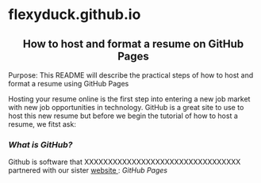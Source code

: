 # flexyduck.github.io

<h2 align = "center"> How to host and format a resume on GitHub Pages </h2>

Purpose: This README will describe the practical steps of how to host and format a resume using GitHub Pages

Hosting your resume online is the first step into entering a new job market with new job opportunities in technology. GitHub is a great site to use to host this new resume but before we begin the tutorial of how to host a resume, we fitst ask:

###  _What is GitHub?_

Github is software that XXXXXXXXXXXXXXXXXXXXXXXXXXXXXXXXX partnered with our sister <ins> website </ins> : *GitHub Pages*